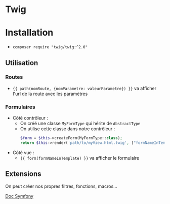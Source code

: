 # Twig

# Installation

* `composer require "twig/twig:^2.0"`

## Utilisation

### Routes

* `{{ path(nomRoute, {nomParametre: valeurParametre}) }}` va afficher l'url de la route avec les paramètres

### Formulaires

* Côté contrôleur :
    * On créé une classe `MyFormType` qui hérite de `AbstractType`
    * On utilise cette classe dans notre contrôleur :
        ```php
        $form = $this->createForm(MyFormType::class);
        return $this->render('path/to/myView.html.twig', ["formNameInTemplate" => $form->createView()]);
        ```
* Côté vue :
    * `{{ form(formNameInTemplate) }}` va afficher le formulaire

## Extensions

On peut créer nos propres filtres, fonctions, macros...

[Doc Symfony](https://symfony.com/doc/current/templating/twig_extension.html)